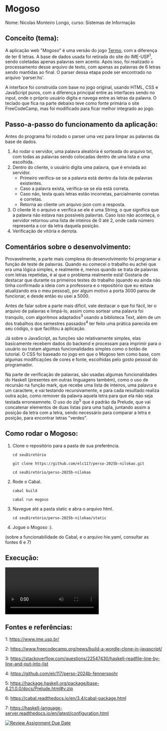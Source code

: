 # Mogoso
Nome: Nicolas Monteiro Longo, curso: Sistemas de Informação
## Conceito (tema):
A aplicação web "Mogoso" é uma versão do jogo [Termo](https://term.ooo/), com a diferença de ter 6 letras. A base de dados usada foi retirada do site do IME-USP<sup>1</sup>, sendo coletadas apenas palavras sem acento. Após isso, foi realizado o processamento desse arquivo de texto, com apenas as palavras de 6 letras sendo mantidas ao final. O parser dessa etapa pode ser encontrado no arquivo 'parser.hs'.

A interface foi construída com base no jogo original, usando HTML, CSS e JavaScript puros, com a diferença principal entre as interfaces sendo no input, onde o próprio usuário digita e navega entre as letras da palavra. O teclado que fica na parte debaixo teve como fonte primária o site FreeCodeCamp, mas foi modificado para ficar melhor integrado ao jogo.

## Passo-a-passo do funcionamento da aplicação:
Antes do programa foi rodado o parser uma vez para limpar as palavras da base de dados.

1. Ao rodar o servidor, uma palavra aleatória é sorteada do arquivo txt, com todas as palavras sendo colocadas dentro de uma lista e uma escolhida.
2. Dentro do cliente, o usuário digita uma palavra, que é enviada ao servidor.
    - Primeiro verifica-se se a palavra está dentro da lista de palavras existentes.
    - Caso a palavra exista, verifica-se se ela está correta.
    - Caso não, testa quais letras estão incorretas, parcialmente corretas e corretas.
    - Retorna ao cliente um arquivo json com a resposta.
3. O cliente lê o arquivo e verifica se ele é uma String, o que significa que a palavra não estava nas possíveis palavras. Caso isso não aconteça, o servidor retornou uma lista de inteiros de 0 até 2, onde cada número representa a cor da letra daquela posição.
4. Verificação de vitória e derrota.

## Comentários sobre o desenvolvimento:
Provavelmente, a parte mais complexa do desenvolvimento foi programar a função de teste de palavras. Quando eu comecei o trabalho eu achei que era uma lógica simples, e realmente é, menos quando se trata de palavras com letras repetidas, é aí que o problema realmente está! Gostaria de destacar que durante os primeiros testes do trabalho (quando eu ainda não tinha confirmado a ideia com a professora e o repositório que eu estava atualizando era o meu pessoal), por algum motivo a porta 3000 parou de funcionar, e desde então eu usei a 5000.

Antes de falar sobre a parte mais díficil, vale destacar o que foi fácil, ler o arquivo de palavras e limpá-lo, assim como sortear uma palavra foi tranquilo, com algoritmos adaptados<sup>3</sup> usando a biblioteca Text, além de um dos trabalhos dos semestres passados<sup>4</sup> ter feito uma prática parecida em seu código, o que facilitou a aplicação.

Já sobre o JavaScript, as funções são relativamente simples, elas basicamente recebem dados do backend e processam para imprimir para o usuário ou tratam algumas funcionalidades simples como o botão de tutorial. O CSS foi baseado no jogo em que o Mogoso tem como base, com algumas modificações de cores e fonte, escolhidas pelo gosto pessoal do programador.

Na parte de verificação de palavras, são usadas algumas funcionalidades do Haskell (presentes em outras linguagens também), como o uso de recursão na função mark, que recebe uma lista de inteiros, uma palavra e um caractere, e vai testando recursivamente, e para cada resultado realiza outra ação, como remover da palavra aquela letra para que ela não seja testada erroneamnete. O uso do zip<sup>5</sup> que é padrão da Prelude, que vai concatenar elementos de duas listas para uma tupla, juntando assim a posição da letra com a letra, sendo necessário para comparar a letra e posição, para encontrar letras "verdes".

## Como rodar o Mogoso:
1. Clone o repositório para a pasta de sua preferência.
    ```console
    cd seuDiretório
    ```
    
    ```console
    git clone https://github.com/elc117/perso-2025b-nilokao.git
    ```

    ```console
    cd seuDiretório/perso-2025b-nilokao
    ```

2. Rode o Cabal.
    ```console
    cabal build
    ```

    ```console
    cabal run mogoso
    ```

3. Navegue até a pasta static e abra o arquivo html.
    ```console
    cd seuDiretório/perso-2025b-nilokao/static
    ```

4. Jogue o Mogoso :).

(sobre a funcionabilidade do Cabal, e o arquivo hie.yaml, consultar as fontes 6 e 7)

## Execução:
<video controls>
  <source src="src/video.mp4" type="video/mp4">
  Seu navegador não suporta o elemento de vídeo.
</video>

## Fontes e referências:
1: https://www.ime.usp.br/

2: https://www.freecodecamp.org/news/build-a-wordle-clone-in-javascript/

3: https://stackoverflow.com/questions/22547430/haskell-readfile-line-by-line-and-put-into-list

4: https://github.com/elc117/perso-2024b-fennerspohr

5: https://hackage.haskell.org/package/base-4.21.0.0/docs/Prelude.html#v:zip

6: https://cabal.readthedocs.io/en/3.4/cabal-package.html

7: https://haskell-language-server.readthedocs.io/en/latest/configuration.html

[![Review Assignment Due Date](https://classroom.github.com/assets/deadline-readme-button-22041afd0340ce965d47ae6ef1cefeee28c7c493a6346c4f15d667ab976d596c.svg)](https://classroom.github.com/a/7NMOLXjY)